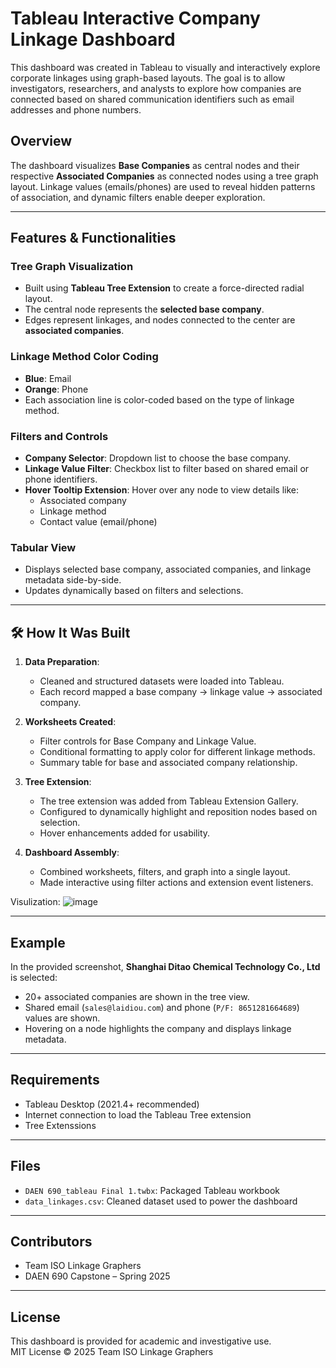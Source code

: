 
# Tableau Interactive Company Linkage Dashboard

This dashboard was created in Tableau to visually and interactively explore corporate linkages using graph-based layouts. The goal is to allow investigators, researchers, and analysts to explore how companies are connected based on shared communication identifiers such as email addresses and phone numbers.


##  Overview

The dashboard visualizes **Base Companies** as central nodes and their respective **Associated Companies** as connected nodes using a tree graph layout. Linkage values (emails/phones) are used to reveal hidden patterns of association, and dynamic filters enable deeper exploration.

---

##  Features & Functionalities

### Tree Graph Visualization
- Built using **Tableau Tree Extension** to create a force-directed radial layout.
- The central node represents the **selected base company**.
- Edges represent linkages, and nodes connected to the center are **associated companies**.

### Linkage Method Color Coding
- **Blue**: Email
- **Orange**: Phone
- Each association line is color-coded based on the type of linkage method.

### Filters and Controls
- **Company Selector**: Dropdown list to choose the base company.
- **Linkage Value Filter**: Checkbox list to filter based on shared email or phone identifiers.
- **Hover Tooltip Extension**: Hover over any node to view details like:
  - Associated company
  - Linkage method
  - Contact value (email/phone)

### Tabular View
- Displays selected base company, associated companies, and linkage metadata side-by-side.
- Updates dynamically based on filters and selections.

---

## 🛠 How It Was Built

1. **Data Preparation**:
   - Cleaned and structured datasets were loaded into Tableau.
   - Each record mapped a base company → linkage value → associated company.

2. **Worksheets Created**:
   - Filter controls for Base Company and Linkage Value.
   - Conditional formatting to apply color for different linkage methods.
   - Summary table for base and associated company relationship.

3. **Tree Extension**:
   - The tree extension was added from Tableau Extension Gallery.
   - Configured to dynamically highlight and reposition nodes based on selection.
   - Hover enhancements added for usability.

4. **Dashboard Assembly**:
   - Combined worksheets, filters, and graph into a single layout.
   - Made interactive using filter actions and extension event listeners.


Visulization:
![image](https://github.com/user-attachments/assets/7e2994ba-4988-43cf-94e4-146f5b517ebe)

---

##  Example

In the provided screenshot, **Shanghai Ditao Chemical Technology Co., Ltd** is selected:
- 20+ associated companies are shown in the tree view.
- Shared email (`sales@laidiou.com`) and phone (`P/F: 8651281664689`) values are shown.
- Hovering on a node highlights the company and displays linkage metadata.

---

## Requirements

- Tableau Desktop (2021.4+ recommended)
- Internet connection to load the Tableau Tree extension
- Tree Extenssions

---

## Files

- `DAEN 690_tableau Final 1.twbx`: Packaged Tableau workbook
- `data_linkages.csv`: Cleaned dataset used to power the dashboard

---

## Contributors

- Team ISO Linkage Graphers  
- DAEN 690 Capstone – Spring 2025

---

## License

This dashboard is provided for academic and investigative use.  
MIT License © 2025 Team ISO Linkage Graphers
